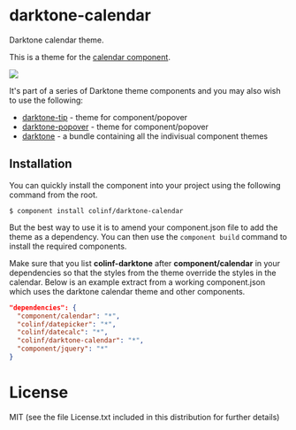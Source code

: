 
# darktone-calendar

Darktone calendar theme.

This is a theme for the [calendar component](http://cl.ly/2M0i270T2Q1m).

![](http://f.cl.ly/items/3r0042342d3h003o3F3q/Screen%20Shot%202012-10-30%20at%2012.42.35.png)

It's part of a series of Darktone theme components and you may also wish to use the following:

* [darktone-tip](https://github.com/colinf/darktone-tip) - theme for component/popover
* [darktone-popover](https://github.com/colinf/darktone-popover) - theme for component/popover
* [darktone](https://github.com/colinf/darktone) - a bundle containing all the indivisual component themes


## Installation

You can quickly install the component into your project using the following command from the root.
```
$ component install colinf/darktone-calendar
```
But the best way to use it is to amend your component.json file to add the theme as a dependency. You can then use the `component build` command to install the required components.

Make sure that you list **colinf-darktone** after **component/calendar** in your dependencies so that the styles from the theme override the styles in the calendar. Below is an example extract from a working component.json which uses the darktone calendar theme and other components.

```json
"dependencies": {
  "component/calendar": "*",
  "colinf/datepicker": "*",
  "colinf/datecalc": "*",
  "colinf/darktone-calendar": "*",
  "component/jquery": "*"
}
```
# License

  MIT (see the file License.txt included in this distribution for further details)
